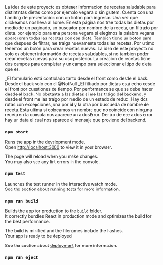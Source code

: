 La idea de este proyecto es obtener informacion de recetas saludable para distintintas dietas como por ejemplo vegana o sin glutem. Cuenta con una Landing de presentacion con un boton para ingresar. Una vez que clickeamos nos lleva al home. En esta página nos trae todas las dietas por medio de un paginado, un buscador por nombre de la receta, un filtrado por dieta. por ejemplo para una persona vegana si elegimos la palabra vegana apareceran todas las recetas con esa dieta. Tambien tiene un boton para que despues de filtrar, me traiga nuevamente todas las recetas. Por ultimo tenemos un botón para crear recetas nuevas. La idea de este proyecto no solo es obtener información de recetas saludables, si no tambien poder crear recetas nuevas para su uso posterior. La creacion de recetas tiene dos campos para completar y un campo para seleccionar el tipo de dieta que es.

_El formulario está controlado tanto desde el front como desde el back. Desde el back solo con el @NotNull
_El filtrado por dietas está echo desde el front por cuestiones de tiempo. Por performance se que se debe hacer desde el back. No obstante a las dietas si me las traigo del backend, y desde el front me las traigo por medio de un estado de redux
_Hay dos rutas con excepciones, una por id y la otra por busqueda de nombre de receta. Esta ultima si colocamos un nombre que no coincide con ninguna receta en la consola nos aparece un axiosError. Dentro de ese axios error hay un data el cual nos aparece el mensaje que proviene del backend.




### `npm start`

Runs the app in the development mode.\
Open [http://localhost:3000](http://localhost:3000) to view it in your browser.

The page will reload when you make changes.\
You may also see any lint errors in the console.

### `npm test`

Launches the test runner in the interactive watch mode.\
See the section about [running tests](https://facebook.github.io/create-react-app/docs/running-tests) for more information.

### `npm run build`

Builds the app for production to the `build` folder.\
It correctly bundles React in production mode and optimizes the build for the best performance.

The build is minified and the filenames include the hashes.\
Your app is ready to be deployed!

See the section about [deployment](https://facebook.github.io/create-react-app/docs/deployment) for more information.

### `npm run eject`





